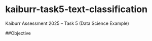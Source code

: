 # kaiburr-task5-text-classification
Kaiburr Assessment 2025 – Task 5 (Data Science Example)

##Objective
